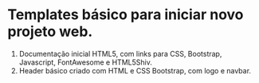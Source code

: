 # Templates básico para iniciar novo projeto web.

1. Documentação inicial HTML5, com links para CSS, Bootstrap, Javascript, FontAwesome e HTML5Shiv.
2. Header básico criado com HTML e CSS Bootstrap, com logo e navbar. 
